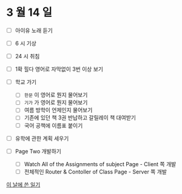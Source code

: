 # 3 월 14 일

- [ ] 아이유 노래 듣기

- [ ] 6 시 기상
- [ ] 24 시 취침

- [ ] 1확 힐다 영어로 자막없이 3번 이상 보기

- [ ] 학교 가기

  - [ ] `한문` 이 영어로 뭔지 물어보기
  - [ ] `기가` 가 영어로 뭔지 물어보기
  - [ ] 여름 방학이 언제인지 물어보기
  - [ ] 기존에 있던 책 3권 반납하고 갈릴레이 책 대여받기
  - [ ] 국어 공책에 이름표 붙이기

- [ ] 유학에 관한 계획 세우기

- [ ] Page Two 개발하기
  - [ ] Watch All of the Assignments of subject Page - Client 쪽 개발
  - [ ] 전체적인 Router & Contoller of Class Page - Server 쪽 개발

[이 날에 쓴 일기](../../../diary/2022/3/14.md)
